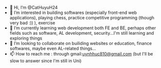 - 👋 Hi, I’m @CatHuyuH24
- 👀 I’m interested in building softwares (especially front-end web applications), playing chess, practice competitive programming (though very bad :)) ), exercise
- 🌱 I’m currently learning web development both FE and BE, perhaps other fields such as software, AL development, security...I'm still learning and exploring things
- 💞️ I’m looking to collaborate on builiding websites or education, finance softwares, maybe even AL-related things...
- 📫 How to reach me : through gmail:uynhhuc810@gmail.com (but I'll be slow to answer since I'm still in Uni)

<!---
CatHuyuH24/CatHuyuH24 is a ✨ special ✨ repository because its `README.md` (this file) appears on your GitHub profile.
You can click the Preview link to take a look at your changes.
--->
